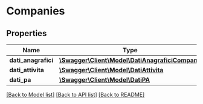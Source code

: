 # Companies

## Properties
Name | Type | Description | Notes
------------ | ------------- | ------------- | -------------
**dati_anagrafici** | [**\Swagger\Client\Model\DatiAnagraficiCompany**](DatiAnagraficiCompany.md) |  | [optional] 
**dati_attivita** | [**\Swagger\Client\Model\DatiAttivita**](DatiAttivita.md) |  | [optional] 
**dati_pa** | [**\Swagger\Client\Model\DatiPA**](DatiPA.md) |  | [optional] 

[[Back to Model list]](../README.md#documentation-for-models) [[Back to API list]](../README.md#documentation-for-api-endpoints) [[Back to README]](../README.md)


